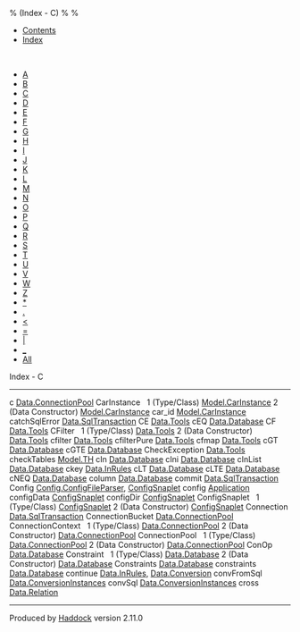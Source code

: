 % (Index - C)
% 
% 

-   [Contents](index.html)
-   [Index](doc-index.html)

 

-   [A](doc-index-A.html)
-   [B](doc-index-B.html)
-   [C](doc-index-C.html)
-   [D](doc-index-D.html)
-   [E](doc-index-E.html)
-   [F](doc-index-F.html)
-   [G](doc-index-G.html)
-   [H](doc-index-H.html)
-   [I](doc-index-I.html)
-   [J](doc-index-J.html)
-   [K](doc-index-K.html)
-   [L](doc-index-L.html)
-   [M](doc-index-M.html)
-   [N](doc-index-N.html)
-   [O](doc-index-O.html)
-   [P](doc-index-P.html)
-   [Q](doc-index-Q.html)
-   [R](doc-index-R.html)
-   [S](doc-index-S.html)
-   [T](doc-index-T.html)
-   [U](doc-index-U.html)
-   [V](doc-index-V.html)
-   [W](doc-index-W.html)
-   [Z](doc-index-Z.html)
-   [\*](doc-index-42.html)
-   [.](doc-index-46.html)
-   [\<](doc-index-60.html)
-   [=](doc-index-61.html)
-   [|](doc-index-124.html)
-   [\_](doc-index-95.html)
-   [All](doc-index-All.html)

Index - C

  ---------------------- ----------------------------------------------------------------------------------------------------------------
  c                      [Data.ConnectionPool](Data-ConnectionPool.html#v:c)
  CarInstance             
  1 (Type/Class)         [Model.CarInstance](Model-CarInstance.html#t:CarInstance)
  2 (Data Constructor)   [Model.CarInstance](Model-CarInstance.html#v:CarInstance)
  car\_id                [Model.CarInstance](Model-CarInstance.html#v:car_id)
  catchSqlError          [Data.SqlTransaction](Data-SqlTransaction.html#v:catchSqlError)
  CE                     [Data.Tools](Data-Tools.html#v:CE)
  cEQ                    [Data.Database](Data-Database.html#v:cEQ)
  CF                     [Data.Tools](Data-Tools.html#v:CF)
  CFilter                 
  1 (Type/Class)         [Data.Tools](Data-Tools.html#t:CFilter)
  2 (Data Constructor)   [Data.Tools](Data-Tools.html#v:CFilter)
  cfilter                [Data.Tools](Data-Tools.html#v:cfilter)
  cfilterPure            [Data.Tools](Data-Tools.html#v:cfilterPure)
  cfmap                  [Data.Tools](Data-Tools.html#v:cfmap)
  cGT                    [Data.Database](Data-Database.html#v:cGT)
  cGTE                   [Data.Database](Data-Database.html#v:cGTE)
  CheckException         [Data.Tools](Data-Tools.html#t:CheckException)
  checkTables            [Model.TH](Model-TH.html#v:checkTables)
  cIn                    [Data.Database](Data-Database.html#v:cIn)
  cIni                   [Data.Database](Data-Database.html#v:cIni)
  cInList                [Data.Database](Data-Database.html#v:cInList)
  ckey                   [Data.InRules](Data-InRules.html#v:ckey)
  cLT                    [Data.Database](Data-Database.html#v:cLT)
  cLTE                   [Data.Database](Data-Database.html#v:cLTE)
  cNEQ                   [Data.Database](Data-Database.html#v:cNEQ)
  column                 [Data.Database](Data-Database.html#v:column)
  commit                 [Data.SqlTransaction](Data-SqlTransaction.html#v:commit)
  Config                 [Config.ConfigFileParser](Config-ConfigFileParser.html#t:Config), [ConfigSnaplet](ConfigSnaplet.html#t:Config)
  config                 [Application](Application.html#v:config)
  configData             [ConfigSnaplet](ConfigSnaplet.html#v:configData)
  configDir              [ConfigSnaplet](ConfigSnaplet.html#v:configDir)
  ConfigSnaplet           
  1 (Type/Class)         [ConfigSnaplet](ConfigSnaplet.html#t:ConfigSnaplet)
  2 (Data Constructor)   [ConfigSnaplet](ConfigSnaplet.html#v:ConfigSnaplet)
  Connection             [Data.SqlTransaction](Data-SqlTransaction.html#t:Connection)
  ConnectionBucket       [Data.ConnectionPool](Data-ConnectionPool.html#t:ConnectionBucket)
  ConnectionContext       
  1 (Type/Class)         [Data.ConnectionPool](Data-ConnectionPool.html#t:ConnectionContext)
  2 (Data Constructor)   [Data.ConnectionPool](Data-ConnectionPool.html#v:ConnectionContext)
  ConnectionPool          
  1 (Type/Class)         [Data.ConnectionPool](Data-ConnectionPool.html#t:ConnectionPool)
  2 (Data Constructor)   [Data.ConnectionPool](Data-ConnectionPool.html#v:ConnectionPool)
  ConOp                  [Data.Database](Data-Database.html#t:ConOp)
  Constraint              
  1 (Type/Class)         [Data.Database](Data-Database.html#t:Constraint)
  2 (Data Constructor)   [Data.Database](Data-Database.html#v:Constraint)
  Constraints            [Data.Database](Data-Database.html#t:Constraints)
  constraints            [Data.Database](Data-Database.html#v:constraints)
  continue               [Data.InRules](Data-InRules.html#v:continue), [Data.Conversion](Data-Conversion.html#v:continue)
  convFromSql            [Data.ConversionInstances](Data-ConversionInstances.html#v:convFromSql)
  convSql                [Data.ConversionInstances](Data-ConversionInstances.html#v:convSql)
  cross                  [Data.Relation](Data-Relation.html#v:cross)
  ---------------------- ----------------------------------------------------------------------------------------------------------------

Produced by [Haddock](http://www.haskell.org/haddock/) version 2.11.0
